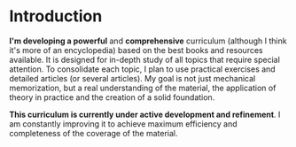 # Introduction
**I'm developing a powerful** and **comprehensive** curriculum (although I think it's more of an encyclopedia) based on the best books and resources available. It is designed for in-depth study of all topics that require special attention. To consolidate each topic, I plan to use practical exercises and detailed articles (or several articles). My goal is not just mechanical memorization, but a real understanding of the material, the application of theory in practice and the creation of a solid foundation.

**This curriculum is currently under active development and refinement**. I am constantly improving it to achieve maximum efficiency and completeness of the coverage of the material.


